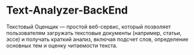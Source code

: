 # Text-Analyzer-BackEnd
Текстовый Оценщик — простой веб-сервис, который позволяет пользователям загружать текстовые документы (например, статьи, эссе) и получать краткий анализ, включая подсчет слов, определение основных тем и оценку читаемости текста.

